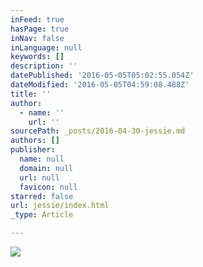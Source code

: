 ```yaml
---
inFeed: true
hasPage: true
inNav: false
inLanguage: null
keywords: []
description: ''
datePublished: '2016-05-05T05:02:55.054Z'
dateModified: '2016-05-05T04:59:08.488Z'
title: ''
author:
  - name: ''
    url: ''
sourcePath: _posts/2016-04-30-jessie.md
authors: []
publisher:
  name: null
  domain: null
  url: null
  favicon: null
starred: false
url: jessie/index.html
_type: Article

---
```

![](https://s3-us-west-2.amazonaws.com/the-grid-img/p/dc52e55d72e03616f3f35b9d90d8b1d6a7252e73.png)